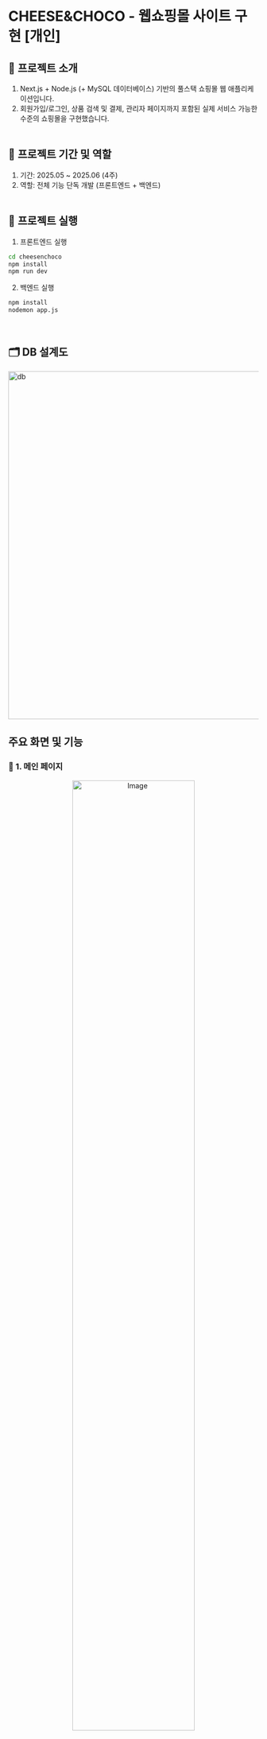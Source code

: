 # CHEESE&CHOCO - 웹쇼핑몰 사이트 구현 [개인]

## :page_facing_up: 프로젝트 소개
 1. Next.js + Node.js (+ MySQL 데이터베이스) 기반의 풀스택 쇼핑몰 웹 애플리케이션입니다.
 2. 회원가입/로그인, 상품 검색 및 결제, 관리자 페이지까지 포함된 실제 서비스 가능한 수준의 쇼핑몰을 구현했습니다.<br/><br/>

## 📆 프로젝트 기간 및 역할

1. 기간: 2025.05 ~ 2025.06 (4주)
2. 역할: 전체 기능 단독 개발 (프론트엔드 + 백엔드) <br/><br/>
 
## 🔅 프로젝트 실행

1. 프론트엔드 실행
```bash
cd cheesenchoco
npm install
npm run dev
```
2. 백엔드 실행
```bash
npm install
nodemon app.js
```
<br/>

## 🗂️ DB 설계도

<img width="700" alt="db" src="https://github.com/user-attachments/assets/45cc517b-afd5-45a6-87ce-8bb1683b4481" />

## 주요 화면 및 기능
### 📑 1. 메인 페이지 
<div align="center">
<img width="70%" alt="Image" src="https://github.com/user-attachments/assets/5faa74d0-f760-4348-8f48-40bedf207e74" /></div>

- 배너의 이미지가 일정시간 바뀜
- 상품이 등록된 날짜를 기준으로 최신순부터 4개의 상품만 표시
- SHOP 클릭시 상품의 분류 기준인 카테고리가 나타남
- 검색 클릭 시 화면의 상단에서 아래로 검색창이 나타남
- 내정보, 장바구니, 로그인 클릭 시 해당 페이지로 이동 가능

### 📑 2. 카테고리별 상품 페이지 
<img width="80%" alt="Image" src="https://github.com/user-attachments/assets/a7aaf429-41fe-42ba-b5c7-74408be0452b" />

- 페이지 당 20개의 상품을 보여주고 다음페이지 생성

### 📑 3. 상세 페이지 
| 상품 썸네일 및 옵션 | 상품의 상세 이미지 |
|-------|-------|
|<img width="80%" alt="Image" src="https://github.com/user-attachments/assets/b64345c5-8d9f-436b-b14d-b32a368b092b" />|<img width="80%" alt="Image" src="https://github.com/user-attachments/assets/319dbc6f-1370-452c-8332-85edc243f0ee" />|
- 선택한 상품의 이미지, 상세 정보, 옵션을 확인할 수 있음
- 장바구니 담기, 바로 구매 기능 제공
- 반응형 UI로 PC/모바일 모두 최적화

### 📑 4. 장바구니 페이지 (Cart)
<img width="80%" alt="Image" src="https://github.com/user-attachments/assets/3b84a4dc-82c5-4019-ba8a-ea3d0cf8c4b0" />

- 담은 상품의 수량 및 옵션 목록 확인
- 선택 상품만 주문 가능
- 담긴 상품 선택하여 삭제 가능
- 총 금액 자동 계산 (25,000원 이상일 경우 배송비 무료)

### 📑 5. 검색결과 페이지 (Search)
<img width="80%" alt="Image" src="https://github.com/user-attachments/assets/2d8204a4-ab04-4b44-a293-3cace0f5fb1f" />

### 📑 6. 내정보 페이지 (Mypage)
| 주문내역 조회 | 회원정보 수정 |
|-------|-------|
| <img src="https://github.com/user-attachments/assets/c1e37ca2-4bb9-49d0-b2aa-69b15c1b5e8b" width="100%"> | <img src="https://github.com/user-attachments/assets/b4c687ab-7aba-4188-901d-055db60ebc16" width="100%"> |

- 주문 내역/활동 기록 확인
- 사용자 프로필 관리 (닉네임 변경, 프로필 이미지, 비밀번호 변경)
- 회원 탈퇴 및 로그아웃 기능 포함

### 📑 7. 관리자 페이지 (admin)
- 등록된 상품 리스트 확인
- 상품 등록/수정/삭제 기능 제공
- 이미지 및 카테고리 관리 가능



